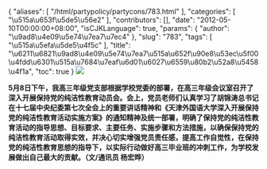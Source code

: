 {
    "aliases": [
        "/html/partypolicy/partycons/783.html"
    ],
    "categories": [
        "\u515a\u653f\u5de5\u56e2"
    ],
    "contributors": [],
    "date": "2012-05-10T00:00:00+08:00",
    "isCJKLanguage": true,
    "params": {
        "author": "\u9ad8\u4e09\u5e74\u7ea7\u7ec4"
    },
    "slug": "783",
    "tags": [
        "\u515a\u5efa\u5de5\u4f5c"
    ],
    "title": "\u6211\u6821\u9ad8\u4e09\u5e74\u7ea7\u515a\u652f\u90e8\u53ec\u5f00\u4fdd\u6301\u515a\u7684\u7eaf\u6d01\u6027\u6559\u80b2\u52a8\u5458\u4f1a",
    "toc": true
}
**![](https://cdn.tfls.online/mirror/full/e6eedef58982ea834579ba9f618edd913a8ca5a4.jpg)**

**5月8日下午，我高三年级党支部根据学校党委的部署，在高三年级会议室召开了深入开展保持党的纯洁性教育动员会。会上，党员老师们认真学习了胡锦涛总书记在十七届中央纪委第七次全会上的重要讲话精神和《天津外国语大学深入开展保持党的纯洁性教育活动实施方案》的通知精神及统一部署，明确了保持党的纯洁性教育活动的指导思想、目标要求、主要任务、实施步骤和方法措施，以确保保持党的纯洁性教育活动取得实效，并决心切实增强党员责任感，提高工作自觉性，在保持党的纯洁性教育思想的指导下，以实际行动做好高三毕业班的冲刺工作，为学校发展做出自己最大的贡献。（文/通讯员 杨宏晔）**

